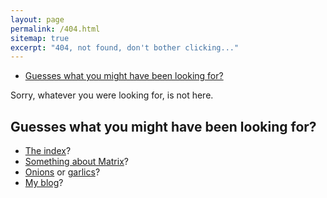 ```yaml
---
layout: page
permalink: /404.html
sitemap: true
excerpt: "404, not found, don't bother clicking..."
---
```


<!-- editorconfig-checker-disable -->
<!-- prettier-ignore-start -->

<!-- START doctoc generated TOC please keep comment here to allow auto update -->
<!-- DON'T EDIT THIS SECTION, INSTEAD RE-RUN doctoc TO UPDATE -->

- [Guesses what you might have been looking for?](#guesses-what-you-might-have-been-looking-for)

<!-- END doctoc generated TOC please keep comment here to allow auto update -->

<!-- prettier-ignore-end -->
<!-- editorconfig-checker-enable -->

Sorry, whatever you were looking for, is not here.

## Guesses what you might have been looking for?

- [The index](/)?
- [Something about Matrix](/matrix/index.html)?
- [Onions](https://gitea.blesmrt.net/mikaela/ormirror) or [garlics](https://gitea.blesmrt.net/mikaela/i2pmirror)?
- [My blog](/blog/index.html)?
